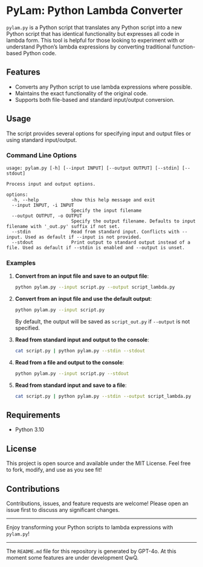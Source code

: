 # PyLam: Python Lambda Converter

`pylam.py` is a Python script that translates any Python script into a new Python script that has identical functionality but expresses all code in lambda form. This tool is helpful for those looking to experiment with or understand Python’s lambda expressions by converting traditional function-based Python code.

## Features

- Converts any Python script to use lambda expressions where possible.
- Maintains the exact functionality of the original code.
- Supports both file-based and standard input/output conversion.

## Usage

The script provides several options for specifying input and output files or using standard input/output.

### Command Line Options

```text
usage: pylam.py [-h] [--input INPUT] [--output OUTPUT] [--stdin] [--stdout]

Process input and output options.

options:
  -h, --help            show this help message and exit
  --input INPUT, -i INPUT
                        Specify the input filename
  --output OUTPUT, -o OUTPUT
                        Specify the output filename. Defaults to input filename with '_out.py' suffix if not set.
  --stdin               Read from standard input. Conflicts with --input. Used as default if --input is not provided.
  --stdout              Print output to standard output instead of a file. Used as default if --stdin is enabled and --output is unset.
```

### Examples

1. **Convert from an input file and save to an output file**:
   ```bash
   python pylam.py --input script.py --output script_lambda.py
   ```

2. **Convert from an input file and use the default output**:
   ```bash
   python pylam.py --input script.py
   ```
   By default, the output will be saved as `script_out.py` if `--output` is not specified.

3. **Read from standard input and output to the console**:
   ```bash
   cat script.py | python pylam.py --stdin --stdout
   ```

4. **Read from a file and output to the console**:
   ```bash
   python pylam.py --input script.py --stdout
   ```

5. **Read from standard input and save to a file**:
   ```bash
   cat script.py | python pylam.py --stdin --output script_lambda.py
   ```

## Requirements

- Python 3.10

## License

This project is open source and available under the MIT License. Feel free to fork, modify, and use as you see fit!

## Contributions

Contributions, issues, and feature requests are welcome! Please open an issue first to discuss any significant changes.

---

Enjoy transforming your Python scripts to lambda expressions with `pylam.py`!

---

The `README.md` file for this repository is generated by GPT-4o. At this moment some features are under development QwQ.